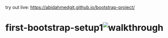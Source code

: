 try out live: https://abidahmedgit.github.io/bootstrap-project/

# first-bootstrap-setup1![walkthrough](https://user-images.githubusercontent.com/99822844/162664622-c3832f6c-9dd7-4474-83aa-9047ccb8a0a1.gif)
